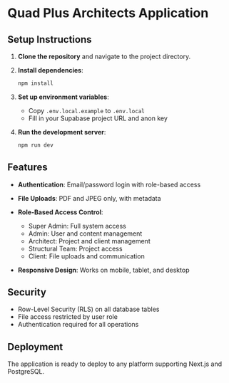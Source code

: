 # Quad Plus Architects Application

## Setup Instructions

1. **Clone the repository** and navigate to the project directory.

2. **Install dependencies**:
   ```bash
   npm install
   ```

3. **Set up environment variables**:
   - Copy `.env.local.example` to `.env.local`
   - Fill in your Supabase project URL and anon key

4. **Run the development server**:
   ```bash
   npm run dev
   ```

## Features

- **Authentication**: Email/password login with role-based access
- **File Uploads**: PDF and JPEG only, with metadata
- **Role-Based Access Control**: 
  - Super Admin: Full system access
  - Admin: User and content management
  - Architect: Project and client management
  - Structural Team: Project access
  - Client: File uploads and communication

- **Responsive Design**: Works on mobile, tablet, and desktop

## Security

- Row-Level Security (RLS) on all database tables
- File access restricted by user role
- Authentication required for all operations

## Deployment

The application is ready to deploy to any platform supporting Next.js and PostgreSQL.